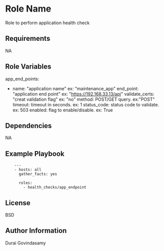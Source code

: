 Role Name
=========

Role to perform application health check

Requirements
------------

NA

Role Variables
--------------

app_end_points:
  - name: "application name" ex: "maintenance_app"
    end_point: "application end point" ex: "https://192.168.33.13/api"
    validate_certs: "creat validation flag" ex: "no"
    method: POST/GET query. ex:"POST"
    timeout: timeout in seconds. ex: 1
    status_code: status code to validate. ex: 503
    enabled: flag to enable/disable. ex: True

Dependencies
------------

NA

Example Playbook
----------------

        ---
        - hosts: all
          gather_facts: yes

          roles:
            - health_checks/app_endpoint

License
-------

BSD

Author Information
------------------

Durai Govindasamy
